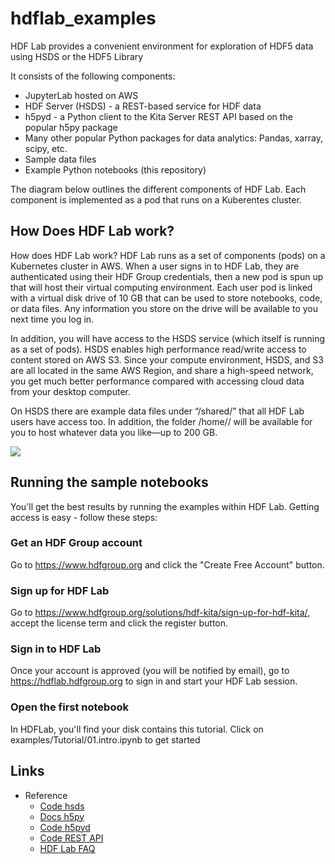 # hdflab_examples

HDF Lab provides a convenient environment for exploration of HDF5 data using HSDS or the HDF5 Library

It consists of the following components:

* JupyterLab hosted on AWS
* HDF Server (HSDS) - a REST-based service for HDF data
* h5pyd - a Python client to the Kita Server REST API based on the popular h5py package
* Many other popular Python packages for data analytics: Pandas, xarray, scipy, etc.
* Sample data files
* Example Python notebooks (this repository)

The diagram below outlines the different components of HDF Lab.  Each component is implemented as a pod that runs on a Kuberentes cluster.

## How Does HDF Lab work?
How does HDF Lab work?
HDF Lab runs as a set of components (pods) on a Kubernetes cluster in AWS. When a user signs in to HDF Lab, they are authenticated using their HDF Group credentials, then a new pod is spun up that will host their virtual computing environment. Each user pod is linked with a virtual disk drive of 10 GB that can be used to store notebooks, code, or data files. Any information you store on the drive will be available to you next time you log in.

In addition, you will have access to the HSDS service (which itself is running as a set of pods). HSDS enables high performance read/write access to content stored on AWS S3. Since your compute environment, HSDS, and S3 are all located in the same AWS Region, and share a high-speed network, you get much better performance compared with accessing cloud data from your desktop computer.

On HSDS there are example data files under “/shared/” that all HDF Lab users have access too. In addition, the folder /home/<username>/ will be available for you to host whatever data you like—up to 200 GB.

<img src="https://www.hdfgroup.org/wp-content/uploads/2021/11/hdflab.png">

## Running the sample notebooks

You'll get the best results by running the examples within HDF Lab.  Getting access is easy - follow these steps:

### Get an HDF Group account

Go to <https://www.hdfgroup.org> and click the "Create Free Account" button.

### Sign up for HDF Lab

Go to <https://www.hdfgroup.org/solutions/hdf-kita/sign-up-for-hdf-kita/>, accept the license term and click the 
register button.

### Sign in to HDF Lab

Once your account is approved (you will be notified by email), go to <https://hdflab.hdfgroup.org> to sign in and start your HDF Lab session.

### Open the first notebook

In HDFLab, you'll find your disk contains this tutorial.  Click on examples/Tutorial/01.intro.ipynb to get started
 
## Links

*  Reference
    *  [Code hsds](https://github.com/HDFGroup/hsds)
    *  [Docs  h5py](http://docs.h5py.org/en/latest/index.html)
    *  [Code h5pyd](https://github.com/HDFGroup/h5pyd)
    *  [Code REST API](https://github.com/HDFGroup/hdf-rest-api)
    *   [HDF Lab FAQ](https://portal.hdfgroup.org/display/KITA/HDF+Lab+Frequently+Asked+Questions)
     



